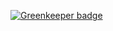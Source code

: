 
[![Greenkeeper badge](https://badges.greenkeeper.io/CallumDenby/serverless-boilerplate.svg)](https://greenkeeper.io/)
